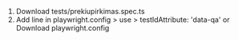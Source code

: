 1. Download tests/prekiupirkimas.spec.ts
2. Add line in playwright.config > use > testIdAttribute: 'data-qa' or Download playwright.config

